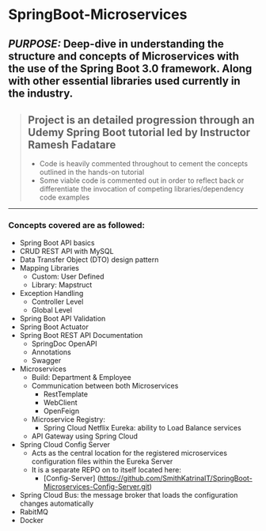 # SpringBoot-Microservices
 
## **_PURPOSE:_** Deep-dive in understanding the structure and concepts of Microservices with the use of the Spring Boot 3.0 framework. Along with other essential libraries used currently in the industry.

> ## Project is an detailed progression through an Udemy Spring Boot tutorial led by Instructor Ramesh Fadatare
> - Code is heavily commented throughout to cement the concepts outlined in the hands-on tutorial
> - Some viable code is commented out in order to reflect back or differentiate the invocation of competing libraries/dependency code examples

---
### Concepts covered are as followed:

- Spring Boot API basics
- CRUD REST API with MySQL
- Data Transfer Object (DTO) design pattern
- Mapping Libraries
  - Custom: User Defined
  - Library: Mapstruct 
- Exception Handling
  - Controller Level
  - Global Level
- Spring Boot API Validation
- Spring Boot Actuator
- Spring Boot REST API Documentation
  - SpringDoc OpenAPI
  - Annotations
  - Swagger
- Microservices
  - Build: Department & Employee
  - Communication between both Microservices
    - RestTemplate
    - WebClient
    - OpenFeign
  - Microservice Registry: 
    - Spring Cloud Netflix Eureka: ability to Load Balance services   
  - API Gateway using Spring Cloud
- Spring Cloud Config Server
  - Acts as the central location for the registered microservices configuration files within the Eureka Server
  - It is a separate REPO on to itself located here:
    - [Config-Server] (https://github.com/SmithKatrinaIT/SpringBoot-Microservices-Config-Server.git)
- Spring Cloud Bus: the message broker that loads the configuration changes automatically
 - RabitMQ
 - Docker

